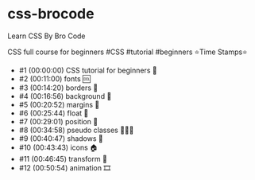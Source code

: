 # css-brocode
Learn CSS By Bro Code

CSS full course for beginners
#CSS #tutorial #beginners
⭐️Time Stamps⭐️
* #1   (00:00:00) CSS tutorial for beginners 🎨
* #2   (00:11:00) fonts 🆒
* #3   (00:14:20) borders 🔲
* #4   (00:16:56) background 🌆
* #5   (00:20:52) margins 📏
* #6   (00:25:44) float 🎈
* #7   (00:29:01) position 🎯
* #8   (00:34:58) pseudo classes 👨‍👧‍👦
* #9   (00:40:47) shadows 👥
* #10 (00:43:43) icons 🏠
* #11 (00:46:45) transform 🔄
* #12 (00:50:54) animation 🎞️
